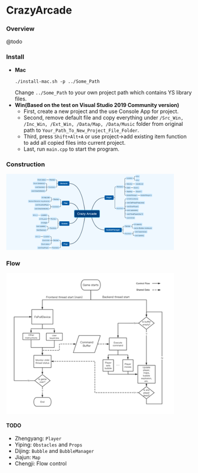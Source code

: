 # CrazyArcade

### Overview
@todo

### Install
* **Mac**
    ```
    ./install-mac.sh -p ../Some_Path
    ```
    Change `../Some_Path` to your own project path which contains YS library files.
* **Win(Based on the test on Visual Studio 2019 Community version)** 
    * First, create a new project and the use Console App for project.  
    * Second, remove default file and copy everything under `/Src_Win, /Inc_Win, /Ext_Win, /Data/Map, /Data/Music` folder from original path to `Your_Path_To_New_Project_File_Folder`.  
    * Third, press `Shift+Alt+A` or use project->add existing item function to add all copied files into current project.  
    * Last, run `main.cpp` to start the program.  
    

### Construction
<img src="Data/Readme/code_structure.png" width="90%">

### Flow
<img src="Data/Readme/flow_chart.png" width="90%">

#### TODO
* Zhengyang: `Player`
* Yiping: `Obstacles` and `Props`
* Dijing: `Bubble` and `BubbleManager`
* Jiajun: `Map`
* Chengji: Flow control
